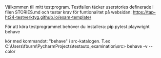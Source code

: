 Välkommen till mitt testprogram. 
Testfallen täcker userstories definerade i filen STORIES.md och testar krav för funtionalitet på websidan: https://tap-ht24-testverktyg.github.io/exam-template/

För att köra testprogrammet behöver du installera:
pip
pytest
playwright
behave

kör med kommandot: "behave" i src-katalogen. T.ex
C:\Users\fburm\PycharmProjects\testauto_examination\src> behave -v --color
